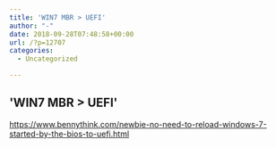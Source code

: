 ```yaml
---
title: 'WIN7 MBR > UEFI'
author: "-"
date: 2018-09-28T07:48:58+00:00
url: /?p=12707
categories:
  - Uncategorized

---
```

## 'WIN7 MBR > UEFI'
https://www.bennythink.com/newbie-no-need-to-reload-windows-7-started-by-the-bios-to-uefi.html